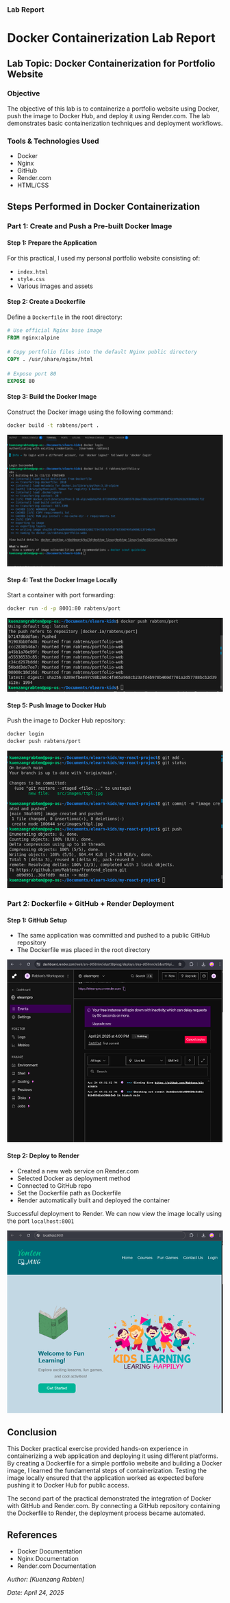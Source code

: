 ### Lab Report

# Docker Containerization Lab Report

## Lab Topic: Docker Containerization for Portfolio Website

### Objective
The objective of this lab is to containerize a portfolio website using Docker, push the image to Docker Hub, and deploy it using Render.com. The lab demonstrates basic containerization techniques and deployment workflows.

### Tools & Technologies Used
- Docker
- Nginx
- GitHub
- Render.com
- HTML/CSS

## Steps Performed in Docker Containerization

### Part 1: Create and Push a Pre-built Docker Image

#### Step 1: Prepare the Application
For this practical, I used my personal portfolio website consisting of:
- `index.html`
- `style.css`
- Various images and assets

#### Step 2: Create a Dockerfile
Define a `Dockerfile` in the root directory:

```dockerfile
# Use official Nginx base image
FROM nginx:alpine

# Copy portfolio files into the default Nginx public directory
COPY . /usr/share/nginx/html

# Expose port 80
EXPOSE 80
```

#### Step 3: Build the Docker Image
Construct the Docker image using the following command:

```sh
docker build -t rabtens/port .
```

![alt text](<../practical3/Screenshot from 2025-04-24 15-40-16.png>)

#### Step 4: Test the Docker Image Locally
Start a container with port forwarding:

```sh
docker run -d -p 8001:80 rabtens/port
```
![alt text](<../practical3/Screenshot from 2025-04-24 15-52-07.png>)

#### Step 5: Push Image to Docker Hub
Push the image to Docker Hub repository:

```sh
docker login
docker push rabtens/port
```

![alt text](<../practical3/Screenshot from 2025-04-24 15-56-52.png>)

### Part 2: Dockerfile + GitHub + Render Deployment

#### Step 1: GitHub Setup
- The same application was committed and pushed to a public GitHub repository
- The Dockerfile was placed in the root directory

![alt text](<../practical3/Screenshot from 2025-04-24 16-01-45.png>)

#### Step 2: Deploy to Render
- Created a new web service on Render.com
- Selected Docker as deployment method
- Connected to GitHub repo
- Set the Dockerfile path as Dockerfile
- Render automatically built and deployed the container

Successful deployment to Render. We can now view the image locally using the port `localhost:8001`

![alt text](<../practical3/Screenshot from 2025-04-24 15-58-53.png>)

## Conclusion
This Docker practical exercise provided hands-on experience in containerizing a web application and deploying it using different platforms. By creating a Dockerfile for a simple portfolio website and building a Docker image, I learned the fundamental steps of containerization. Testing the image locally ensured that the application worked as expected before pushing it to Docker Hub for public access.

The second part of the practical demonstrated the integration of Docker with GitHub and Render.com. By connecting a GitHub repository containing the Dockerfile to Render, the deployment process became automated.

## References
- Docker Documentation
- Nginx Documentation
- Render.com Documentation

*Author: [Kuenzang Rabten]*

*Date: April 24, 2025*